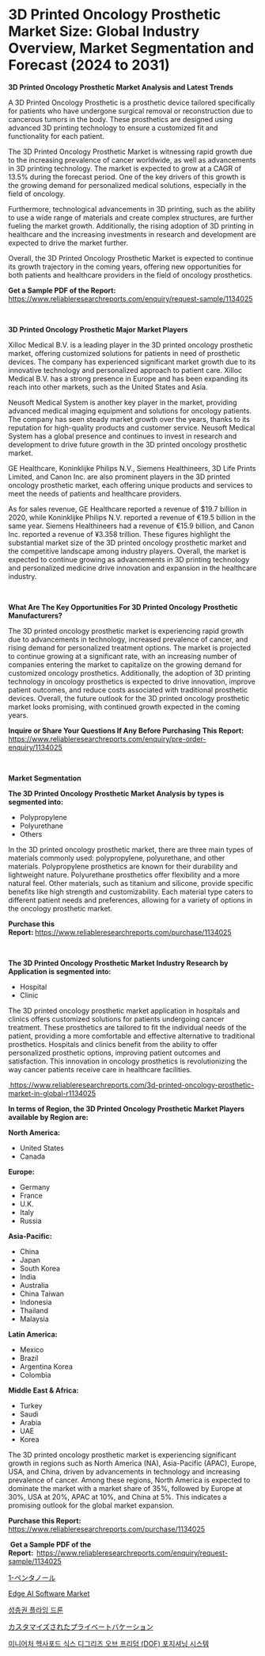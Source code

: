 <p><h1>3D Printed Oncology Prosthetic Market Size: Global Industry Overview, Market Segmentation and Forecast (2024 to 2031)</h1></p><p><strong>3D Printed Oncology Prosthetic Market Analysis and Latest Trends</strong></p>
<p><p>A 3D Printed Oncology Prosthetic is a prosthetic device tailored specifically for patients who have undergone surgical removal or reconstruction due to cancerous tumors in the body. These prosthetics are designed using advanced 3D printing technology to ensure a customized fit and functionality for each patient.</p><p>The 3D Printed Oncology Prosthetic Market is witnessing rapid growth due to the increasing prevalence of cancer worldwide, as well as advancements in 3D printing technology. The market is expected to grow at a CAGR of 13.5% during the forecast period. One of the key drivers of this growth is the growing demand for personalized medical solutions, especially in the field of oncology.</p><p>Furthermore, technological advancements in 3D printing, such as the ability to use a wide range of materials and create complex structures, are further fueling the market growth. Additionally, the rising adoption of 3D printing in healthcare and the increasing investments in research and development are expected to drive the market further.</p><p>Overall, the 3D Printed Oncology Prosthetic Market is expected to continue its growth trajectory in the coming years, offering new opportunities for both patients and healthcare providers in the field of oncology prosthetics.</p></p>
<p><strong>Get a Sample PDF of the Report:&nbsp;</strong> <a href="https://www.reliableresearchreports.com/enquiry/request-sample/1134025">https://www.reliableresearchreports.com/enquiry/request-sample/1134025</a></p>
<p>&nbsp;</p>
<p><strong>3D Printed Oncology Prosthetic Major Market Players</strong></p>
<p><p>Xilloc Medical B.V. is a leading player in the 3D printed oncology prosthetic market, offering customized solutions for patients in need of prosthetic devices. The company has experienced significant market growth due to its innovative technology and personalized approach to patient care. Xilloc Medical B.V. has a strong presence in Europe and has been expanding its reach into other markets, such as the United States and Asia.</p><p>Neusoft Medical System is another key player in the market, providing advanced medical imaging equipment and solutions for oncology patients. The company has seen steady market growth over the years, thanks to its reputation for high-quality products and customer service. Neusoft Medical System has a global presence and continues to invest in research and development to drive future growth in the 3D printed oncology prosthetic market.</p><p>GE Healthcare, Koninklijke Philips N.V., Siemens Healthineers, 3D Life Prints Limited, and Canon Inc. are also prominent players in the 3D printed oncology prosthetic market, each offering unique products and services to meet the needs of patients and healthcare providers.</p><p>As for sales revenue, GE Healthcare reported a revenue of $19.7 billion in 2020, while Koninklijke Philips N.V. reported a revenue of €19.5 billion in the same year. Siemens Healthineers had a revenue of €15.9 billion, and Canon Inc. reported a revenue of ¥3.358 trillion. These figures highlight the substantial market size of the 3D printed oncology prosthetic market and the competitive landscape among industry players. Overall, the market is expected to continue growing as advancements in 3D printing technology and personalized medicine drive innovation and expansion in the healthcare industry.</p></p>
<p>&nbsp;</p>
<p><strong>What Are The Key Opportunities For 3D Printed Oncology Prosthetic Manufacturers?</strong></p>
<p><p>The 3D printed oncology prosthetic market is experiencing rapid growth due to advancements in technology, increased prevalence of cancer, and rising demand for personalized treatment options. The market is projected to continue growing at a significant rate, with an increasing number of companies entering the market to capitalize on the growing demand for customized oncology prosthetics. Additionally, the adoption of 3D printing technology in oncology prosthetics is expected to drive innovation, improve patient outcomes, and reduce costs associated with traditional prosthetic devices. Overall, the future outlook for the 3D printed oncology prosthetic market looks promising, with continued growth expected in the coming years.</p></p>
<p><strong>Inquire or Share Your Questions If Any Before Purchasing This Report:</strong> <a href="https://www.reliableresearchreports.com/enquiry/pre-order-enquiry/1134025">https://www.reliableresearchreports.com/enquiry/pre-order-enquiry/1134025</a></p>
<p>&nbsp;</p>
<p><strong>Market Segmentation</strong></p>
<p><strong>The 3D Printed Oncology Prosthetic Market Analysis by types is segmented into:</strong></p>
<p><ul><li>Polypropylene</li><li>Polyurethane</li><li>Others</li></ul></p>
<p><p>In the 3D printed oncology prosthetic market, there are three main types of materials commonly used: polypropylene, polyurethane, and other materials. Polypropylene prosthetics are known for their durability and lightweight nature. Polyurethane prosthetics offer flexibility and a more natural feel. Other materials, such as titanium and silicone, provide specific benefits like high strength and customizability. Each material type caters to different patient needs and preferences, allowing for a variety of options in the oncology prosthetic market.</p></p>
<p><strong>Purchase this Report:&nbsp;</strong><a href="https://www.reliableresearchreports.com/purchase/1134025">https://www.reliableresearchreports.com/purchase/1134025</a></p>
<p>&nbsp;</p>
<p><strong>The 3D Printed Oncology Prosthetic Market Industry Research by Application is segmented into:</strong></p>
<p><ul><li>Hospital</li><li>Clinic</li></ul></p>
<p><p>The 3D printed oncology prosthetic market application in hospitals and clinics offers customized solutions for patients undergoing cancer treatment. These prosthetics are tailored to fit the individual needs of the patient, providing a more comfortable and effective alternative to traditional prosthetics. Hospitals and clinics benefit from the ability to offer personalized prosthetic options, improving patient outcomes and satisfaction. This innovation in oncology prosthetics is revolutionizing the way cancer patients receive care in healthcare facilities.</p></p>
<p><a href="https://www.reliableresearchreports.com/3d-printed-oncology-prosthetic-market-in-global-r1134025">&nbsp;https://www.reliableresearchreports.com/3d-printed-oncology-prosthetic-market-in-global-r1134025</a></p>
<p><strong>In terms of Region, the 3D Printed Oncology Prosthetic Market Players available by Region are:</strong></p>
<p>
    <p> <strong> North America: </strong>
        <ul>
            <li>United States</li>
            <li>Canada</li>
        </ul>
        </p> 
    <p> <strong> Europe: </strong>
        <ul>
            <li>Germany</li>
            <li>France</li>
            <li>U.K.</li>
            <li>Italy</li>
            <li>Russia</li>
        </ul>
        </p> 
    <p> <strong> Asia-Pacific: </strong>
        <ul>
            <li>China</li>
            <li>Japan</li>
            <li>South Korea</li>
            <li>India</li>
            <li>Australia</li>
            <li>China Taiwan</li>
            <li>Indonesia</li>
            <li>Thailand</li>
            <li>Malaysia</li>
        </ul>
        </p> 
    <p> <strong> Latin America: </strong>
        <ul>
            <li>Mexico</li>
            <li>Brazil</li>
            <li>Argentina Korea</li>
            <li>Colombia</li>
        </ul>
        </p> 
    <p> <strong> Middle East & Africa: </strong>
        <ul>
            <li>Turkey</li>
            <li>Saudi</li>
            <li>Arabia</li>
            <li>UAE</li>
            <li>Korea</li>
        </ul>
    </p>
    </p>
<p><p>The 3D printed oncology prosthetic market is experiencing significant growth in regions such as North America (NA), Asia-Pacific (APAC), Europe, USA, and China, driven by advancements in technology and increasing prevalence of cancer. Among these regions, North America is expected to dominate the market with a market share of 35%, followed by Europe at 30%, USA at 20%, APAC at 10%, and China at 5%. This indicates a promising outlook for the global market expansion.</p></p>
<p><strong>Purchase this Report: </strong><a href="https://www.reliableresearchreports.com/purchase/1134025">https://www.reliableresearchreports.com/purchase/1134025</a></p>
<p>&nbsp;<strong>Get a Sample PDF of the Report:&nbsp;&nbsp;</strong><a href="https://www.reliableresearchreports.com/enquiry/request-sample/1134025">https://www.reliableresearchreports.com/enquiry/request-sample/1134025</a></p>
<p><strong></strong></p>
<p><p><a href="https://github.com/DemarcusKuhlman/Market-Research-Report-List-1/blob/main/9195501103885.md">1-ペンタノール</a></p><p><a href="https://www.linkedin.com/pulse/edge-ai-software-market-analysis-sze-forecasted-period-from-fghtf?trackingId=iXC9DRow8sqfJzyVabG26A%3D%3D">Edge AI Software Market</a></p><p><a href="https://github.com/vsn7qpua81q/Market-Research-Report-List-2/blob/main/978612897412.md">성층권 플라잉 드론</a></p><p><a href="https://github.com/DudleyFerry/Market-Research-Report-List-1/blob/main/4100182103886.md">カスタマイズされたプライベートバケーション</a></p><p><a href="https://medium.com/@cheddar67856/%EB%AF%B8%EB%8B%88%EC%96%B4%EC%B2%98-%ED%97%A5%EC%82%AC%ED%8F%AC%EB%93%9C-6%EB%8F%84%ED%94%84-%EC%9E%90%EC%9C%A0%EB%8F%84-%EC%9C%84%EC%B9%98-%EC%8B%9C%EC%8A%A4%ED%85%9C-%EC%8B%9C%EC%9E%A5-%EB%B6%84%EC%84%9D-%EC%97%B0%ED%8F%89%EA%B7%A0-%EC%84%B1%EC%9E%A5%EB%A5%A0-%EC%8B%9C%EC%9E%A5-%EC%84%B8%EB%B6%84%ED%99%94-%EB%B0%8F-%EA%B8%80%EB%A1%9C%EB%B2%8C-%EC%82%B0%EC%97%85-%EA%B0%9C%EC%9A%94-fec25762f623">미니어처 헥사포드 식스 디그리즈 오브 프리덤 (DOF) 포지셔닝 시스템</a></p></p>